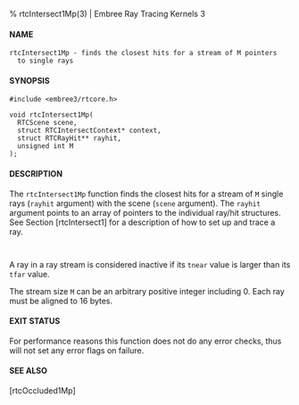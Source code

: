 % rtcIntersect1Mp(3) | Embree Ray Tracing Kernels 3

#### NAME

    rtcIntersect1Mp - finds the closest hits for a stream of M pointers
      to single rays

#### SYNOPSIS

    #include <embree3/rtcore.h>

    void rtcIntersect1Mp(
      RTCScene scene,
      struct RTCIntersectContext* context,
      struct RTCRayHit** rayhit,
      unsigned int M
    );

#### DESCRIPTION

The `rtcIntersect1Mp` function finds the closest hits for a stream
of `M` single rays (`rayhit` argument) with the scene (`scene`
argument). The `rayhit` argument points to an array of pointers to the
individual ray/hit structures. See Section [rtcIntersect1] for a
description of how to set up and trace a ray.

``` {include=src/api/inc/context.md}
```

``` {include=src/api/inc/reorder.md}
```

A ray in a ray stream is considered inactive if its `tnear` value is
larger than its `tfar` value.

The stream size `M` can be an arbitrary positive integer including 0.
Each ray must be aligned to 16 bytes.

#### EXIT STATUS

For performance reasons this function does not do any error checks,
thus will not set any error flags on failure.

#### SEE ALSO

[rtcOccluded1Mp]

